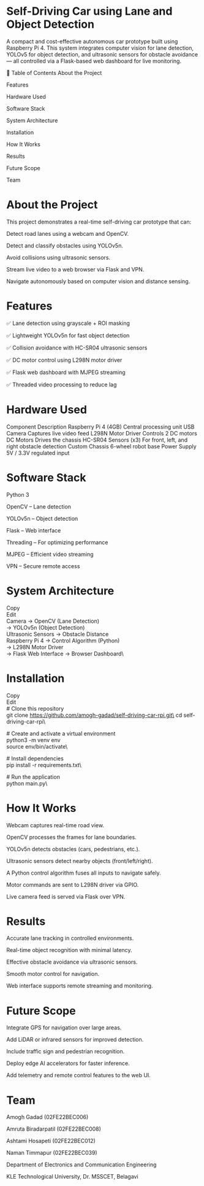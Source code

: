 # Self-Driving Car using Lane and Object Detection
A compact and cost-effective autonomous car prototype built using Raspberry Pi 4. This system integrates computer vision for lane detection, YOLOv5 for object detection, and ultrasonic sensors for obstacle avoidance — all controlled via a Flask-based web dashboard for live monitoring.


📌 Table of Contents
About the Project

Features

Hardware Used

Software Stack

System Architecture

Installation

How It Works

Results

Future Scope

Team

# About the Project
This project demonstrates a real-time self-driving car prototype that can:

Detect road lanes using a webcam and OpenCV.

Detect and classify obstacles using YOLOv5n.

Avoid collisions using ultrasonic sensors.

Stream live video to a web browser via Flask and VPN.

Navigate autonomously based on computer vision and distance sensing.

# Features
✅ Lane detection using grayscale + ROI masking

✅ Lightweight YOLOv5n for fast object detection

✅ Collision avoidance with HC-SR04 ultrasonic sensors

✅ DC motor control using L298N motor driver

✅ Flask web dashboard with MJPEG streaming

✅ Threaded video processing to reduce lag

# Hardware Used
Component	Description
Raspberry Pi 4 (4GB)	Central processing unit
USB Camera	Captures live video feed
L298N Motor Driver	Controls 2 DC motors
DC Motors	Drives the chassis
HC-SR04 Sensors (x3)	For front, left, and right obstacle detection
Custom Chassis	6-wheel robot base
Power Supply	5V / 3.3V regulated input

# Software Stack
Python 3

OpenCV – Lane detection

YOLOv5n – Object detection

Flask – Web interface

Threading – For optimizing performance

MJPEG – Efficient video streaming

VPN – Secure remote access

# System Architecture
Copy\
Edit\
Camera → OpenCV (Lane Detection)\
       → YOLOv5n (Object Detection)\
Ultrasonic Sensors → Obstacle Distance\
Raspberry Pi 4 → Control Algorithm (Python)\
              → L298N Motor Driver\
              → Flask Web Interface → Browser Dashboard\
# Installation
Copy\
Edit\
\# Clone this repository\
git clone https://github.com/amogh-gadad/self-driving-car-rpi.git\
cd self-driving-car-rpi\

\# Create and activate a virtual environment\
python3 -m venv env\
source env/bin/activate\

\# Install dependencies\
pip install -r requirements.txt\

\# Run the application\
python main.py\

# How It Works
Webcam captures real-time road view.

OpenCV processes the frames for lane boundaries.

YOLOv5n detects obstacles (cars, pedestrians, etc.).

Ultrasonic sensors detect nearby objects (front/left/right).

A Python control algorithm fuses all inputs to navigate safely.

Motor commands are sent to L298N driver via GPIO.

Live camera feed is served via Flask over VPN.

# Results
Accurate lane tracking in controlled environments.

Real-time object recognition with minimal latency.

Effective obstacle avoidance via ultrasonic sensors.

Smooth motor control for navigation.

Web interface supports remote streaming and monitoring.

# Future Scope
Integrate GPS for navigation over large areas.

Add LiDAR or infrared sensors for improved detection.

Include traffic sign and pedestrian recognition.

Deploy edge AI accelerators for faster inference.

Add telemetry and remote control features to the web UI.

# Team
Amogh Gadad (02FE22BEC006)

Amruta Biradarpatil (02FE22BEC008)

Ashtami Hosapeti (02FE22BEC012)

Naman Timmapur (02FE22BEC039)

Department of Electronics and Communication Engineering

KLE Technological University, Dr. MSSCET, Belagavi
